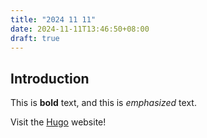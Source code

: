 ```yaml
---
title: "2024 11 11"
date: 2024-11-11T13:46:50+08:00
draft: true
---
```

## Introduction

This is **bold** text, and this is *emphasized* text.

Visit the [Hugo](https://gohugo.io) website!